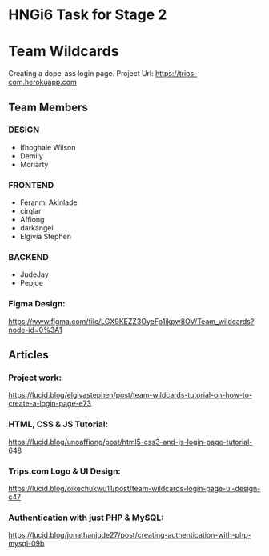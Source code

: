 # HNGi6 Task for Stage 2

# Team Wildcards

Creating a dope-ass login page.
Project Url: https://trips-com.herokuapp.com

## Team Members

### DESIGN

- Ifhoghale Wilson
- Demily
- Moriarty

### FRONTEND

- Feranmi Akinlade
- cirqlar
- Affiong
- darkangel
- Elgivia Stephen

### BACKEND

- JudeJay
- Pepjoe

### Figma Design:

https://www.figma.com/file/LGX9KEZZ3OyeFp1ikpw8OV/Team_wildcards?node-id=0%3A1

## Articles

### Project work:
https://lucid.blog/elgivastephen/post/team-wildcards-tutorial-on-how-to-create-a-login-page-e73

### HTML, CSS & JS Tutorial:

https://lucid.blog/unoaffiong/post/html5-css3-and-js-login-page-tutorial-648

### Trips.com Logo & UI Design:

https://lucid.blog/oikechukwu11/post/team-wildcards-login-page-ui-design-c47

### Authentication with just PHP & MySQL:

https://lucid.blog/jonathanjude27/post/creating-authentication-with-php-mysql-09b
